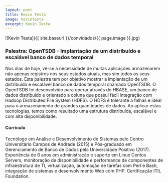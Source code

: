 ```yaml
---
layout: post
title: Kevin Testa
image: kevintesta
excerpt: Kevin Testa
---
```

![Kevin Testa]({{ site.baseurl }}/convidados/{{ page.image }}.jpg)

### Palestra: OpenTSDB - Implantação de um distribuído e escalável banco de dados temporal

Nos dias de hoje, vê-se a necessidade de muitas aplicações armazenarem não apenas registros nos seus estados atuais, mas sim todos os seus estados. 
Esta palestra tem por objetivo mostrar a implantação de um distribuído e escalável banco de dados temporal chamado OpenTSDB.
O OpenTSDB foi desenvolvido para operar através do HBASE, um banco de dados distribuí­do e orientado a coluna que possui fácil integração com Hadoop Distributed File System (HDFS). O HDFS é tolerante a falhas e ideal para o armazenamento de grandes quantidades de dados.
Ao aplicar estas tecnologias, temos como resultado uma estrutura distribuí­da, escalável e com alta disponibilidade.

#### Currículo

Tecnólogo em Análise e Desenvolvimento de Sistemas pelo Centro Universitário Campos de Andrade (2015) e Pós-graduado em Gerenciamento de Banco de Dados pela Universidade Positivo (2017). Experiência de 6 anos em administração e suporte em Linux Centos Servers, monitoração de disponibilidade e performance de componentes de infraestrutura de TI, virtualização, automação de tarefas com Perl e Bash, integração de sistemas e desenvolvimento Web com PHP.
Certificação ITIL Foundation.
